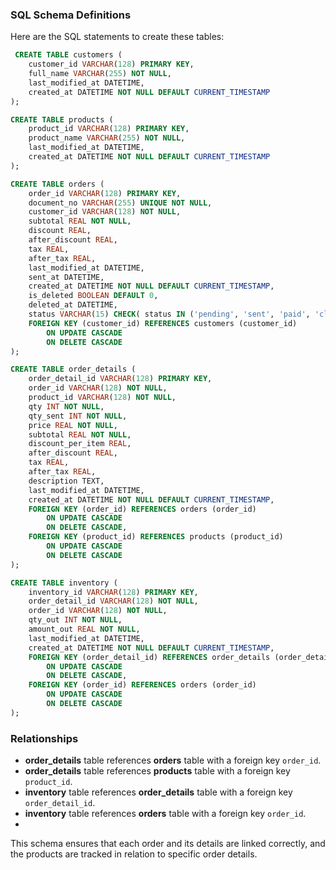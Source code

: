 ### SQL Schema Definitions

Here are the SQL statements to create these tables:

```sql
 CREATE TABLE customers (
    customer_id VARCHAR(128) PRIMARY KEY,
    full_name VARCHAR(255) NOT NULL,
    last_modified_at DATETIME,
    created_at DATETIME NOT NULL DEFAULT CURRENT_TIMESTAMP
);

CREATE TABLE products (
    product_id VARCHAR(128) PRIMARY KEY,
    product_name VARCHAR(255) NOT NULL,
    last_modified_at DATETIME,
    created_at DATETIME NOT NULL DEFAULT CURRENT_TIMESTAMP
);

CREATE TABLE orders (
    order_id VARCHAR(128) PRIMARY KEY,
    document_no VARCHAR(255) UNIQUE NOT NULL,
    customer_id VARCHAR(128) NOT NULL,
    subtotal REAL NOT NULL,
    discount REAL,
    after_discount REAL,
    tax REAL,
    after_tax REAL,
    last_modified_at DATETIME,
    sent_at DATETIME,
    created_at DATETIME NOT NULL DEFAULT CURRENT_TIMESTAMP,
    is_deleted BOOLEAN DEFAULT 0,
    deleted_at DATETIME,
    status VARCHAR(15) CHECK( status IN ('pending', 'sent', 'paid', 'closed') ) NOT NULL DEFAULT 'pending',
    FOREIGN KEY (customer_id) REFERENCES customers (customer_id)
        ON UPDATE CASCADE
        ON DELETE CASCADE
);

CREATE TABLE order_details (
    order_detail_id VARCHAR(128) PRIMARY KEY,
    order_id VARCHAR(128) NOT NULL,
    product_id VARCHAR(128) NOT NULL,
    qty INT NOT NULL,
    qty_sent INT NOT NULL,
    price REAL NOT NULL,
    subtotal REAL NOT NULL,
    discount_per_item REAL,
    after_discount REAL,
    tax REAL,
    after_tax REAL,
    description TEXT,
    last_modified_at DATETIME,
    created_at DATETIME NOT NULL DEFAULT CURRENT_TIMESTAMP,
    FOREIGN KEY (order_id) REFERENCES orders (order_id)
        ON UPDATE CASCADE
        ON DELETE CASCADE,
    FOREIGN KEY (product_id) REFERENCES products (product_id)
        ON UPDATE CASCADE
        ON DELETE CASCADE
);

CREATE TABLE inventory (
    inventory_id VARCHAR(128) PRIMARY KEY,
    order_detail_id VARCHAR(128) NOT NULL,
    order_id VARCHAR(128) NOT NULL,
    qty_out INT NOT NULL,
    amount_out REAL NOT NULL,
    last_modified_at DATETIME,
    created_at DATETIME NOT NULL DEFAULT CURRENT_TIMESTAMP,
    FOREIGN KEY (order_detail_id) REFERENCES order_details (order_detail_id)
        ON UPDATE CASCADE
        ON DELETE CASCADE,
    FOREIGN KEY (order_id) REFERENCES orders (order_id)
        ON UPDATE CASCADE
        ON DELETE CASCADE
);
```

### Relationships

- **order_details** table references **orders** table with a foreign key `order_id`.
- **order_details** table references **products** table with a foreign key `product_id`.
- **inventory** table references **order_details** table with a foreign key `order_detail_id`.
- **inventory** table references **orders** table with a foreign key `order_id`.
- 
This schema ensures that each order and its details are linked correctly, and the products are tracked in relation to specific order details.